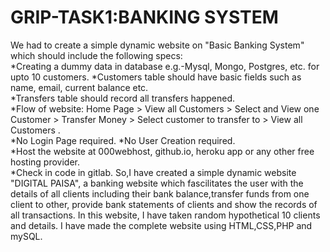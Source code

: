 # GRIP-TASK1:BANKING SYSTEM

We had to create a simple dynamic website on "Basic Banking System" which should include the following specs:       
*Creating a dummy data in database e.g.-Mysql, Mongo, Postgres, etc. for upto 10 customers.
*Customers table should have basic fields such as name, email, current balance etc.    
*Transfers table should record all transfers happened.   
*Flow of website: Home Page > View all Customers > Select and View one Customer > Transfer Money > Select customer to transfer to > View all Customers .   
*No Login Page required. 
*No User Creation required.   
*Host the website at 000webhost, github.io, heroku app or any other free hosting provider.    
*Check in code in gitlab.
So,I have created a simple dynamic website "DIGITAL PAISA", a banking website which fascilitates the user with the details of all clients including their bank balance,transfer funds from one client to other, provide bank statements of clients and show the records of all transactions.
In this website, I have taken random hypothetical 10 clients and details.
I have made the complete website using HTML,CSS,PHP and mySQL.
